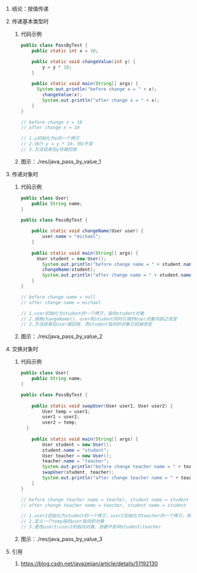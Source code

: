 1. 结论：按值传递

2. 传递基本类型时

   1. 代码示例

      ```java
      public class PassByTest {
          public static int x = 10;
      
          public static void changeValue(int y) {
              y = y * 10;
          }
          
          public static void main(String[] args) {
           	System.out.println("before change x = " + x);
              changeValue(x);
              System.out.println("after change x = " + x);   
          }
      }
      
      // before change x = 10
      // after change x = 10
      
      // 1.y初始化为x的一个拷贝
      // 2.执行 y = y * 10，但x不变
      // 3.方法结束后y将被回收
      ```

   2. 图示：./res/java_pass_by_value_1

3. 传递对象时

   1. 代码示例

      ```java
      public class User{
          public String name;
      }
      
      public class PassByTest {
          
          public static void changeName(User user) {
              user.name = "michael";
          }
          
          public static void main(String[] args) {
           	User student = new User();
              System.out.println("before change name = " + student.name);
              changeName(student);
              System.out.println("after change name = " + student.name);
          }
      }
      
      // before change name = null
      // after change name = michael
      
      // 1.user初始化为student的一个拷贝，指向student对象
      // 2.调用changeName()，user和student同时引用的User对象内部之改变
      // 3.方法结束后user被回收，而student指向的对象已经被改变
      ```

   2. 图示：./res/java_pass_by_value_2

4. 交换对象时                                                                                                    

   1. 代码示例

      ```java
      public class User{
          public String name;
      }
      
      public class PassByTest {
          
          public static void swapUser(User user1, User user2) {
              User temp = user1;
              user1 = user2;
              user2 = temp;
      	}
          
          public static void main(String[] args) {
              User student = new User();
              student.name = "student";
              User teacher = new User();
              teacher.name = "teacher";
              System.out.println("before change teacher name = " + teacher.name + ", student name = " + student.name);
              swapUser(student, teacher);
              System.out.println("after change teacher name = " + teacher.name + ", student name = " + student.name);
          }
      }
      
      // before change teacher name = teacher, student name = student
      // after change teacher name = teacher, student name = student
      
      // 1.user1初始化为student的一个拷贝，user2初始化为teacher的一个拷贝，两者都指向对象
      // 2.定义一个temp指向user指向的对象
      // 3.更改user1\user2的指向对象，但都不影响student\teacher
      ```

   2. 图示：./res/java_pass_by_value_3

5. 引用

   1. https://blog.csdn.net/javazejian/article/details/51192130